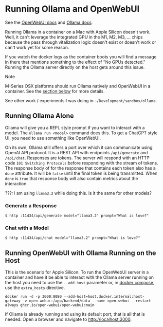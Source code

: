 # Running Ollama and OpenWebUI

See the [OpenWebUI docs](https://docs.openwebui.com/) and [Ollama docs](https://github.com/ollama/ollama?tab=readme-ov-file#ollama).

Running Ollama in a container on a Mac with Apple Silicon doesn't work.  Well, it can't leverage the 
integrated GPU in the M1, M2, M3, ... chips because the pass through vitalization logic doesn't exist
or doesn't work or can't work yet for some reason.

If you watch the docker logs as the container boots you will find a message in there that mentions
something to the effect of "No GPUs detected."  Running the Ollama server directly on the host gets 
around this issue.

>[!NOTE]
> M-Series OSX platforms should run Ollama natively and OpenWebUI in a container.  See the [section
> below](#running-openwebui-with-ollama-running-on-the-host) for more details.

See other work / experiments I was doing in `~/Development/sandbox/ollama`.


## Running Ollama Alone

Ollama will give you a REPL style prompt if you want to interact with a model.  The `ollama run <model>` 
command does this.  To get a ChatGPT style UI, you need to use something like OpenWebUI.

On its own, Ollama still offers a port over which it can communicate using OpenAI API protocol.  It is
a REST API with endpoints `/api/generate` and `/api/chat`.  Responses are tokens.  The server will respond
with an HTTP code `101 Switching Protocols` before responding with the stream of tokens.  The response body
of for the response that contains each token also has a `done` attribute.  It will be `false` until the 
final token is being transmitted.  When `done` is `true` that response body will also contain metrics about
the interaction.

???: I am using `llama3.2` while doing this.  Is it the same for other models?


### Generate a Response

```
$ http :11434/api/generate model="llama3.2" prompt="What is love?"
```


### Chat with a Model

```
$ http :11434/api/chat model="llama3.2" prompt="What is love?"
```


## Running OpenWebUI with Ollama Running on the Host

This is the scenario for Apple Silicon.  To run the OpenWebUI server in a container and have it be able to 
interact with the Ollama server running on the host you need to use the `--add-host` parameter or, in 
[docker compose](https://github.com/compose-spec/compose-spec/blob/main/spec.md#extra_hosts), use the `extra_hosts`
directive.

```
docker run -d -p 3000:8080 --add-host=host.docker.internal:host-gateway -v open-webui:/app/backend/data --name open-webui --restart always ghcr.io/open-webui/open-webui:main
```

If Ollama is already running and using its default port, that is all that is needed.  Open a browser and
navigate to [http://localhost:3000](http://localhost:3000).
